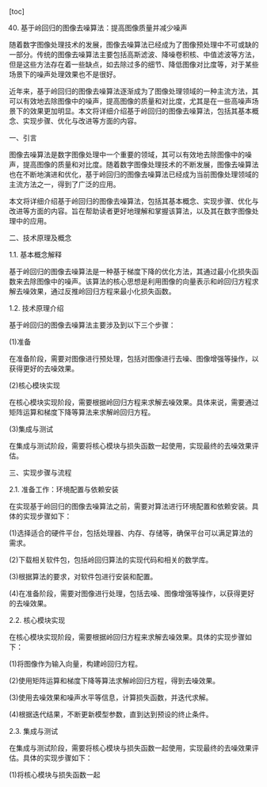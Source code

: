 
[toc]                    
                
                
40. 基于岭回归的图像去噪算法：提高图像质量并减少噪声

随着数字图像处理技术的发展，图像去噪算法已经成为了图像预处理中不可或缺的一部分。传统的图像去噪算法主要包括高斯滤波、降噪卷积核、中值滤波等方法，但是这些方法存在着一些缺点，如去除过多的细节、降低图像对比度等，对于某些场景下的噪声处理效果也不是很好。

近年来，基于岭回归的图像去噪算法逐渐成为了图像处理领域的一种主流方法，其可以有效地去除图像中的噪声，提高图像的质量和对比度，尤其是在一些高噪声场景下的效果更加明显。本文将详细介绍基于岭回归的图像去噪算法，包括其基本概念、实现步骤、优化与改进等方面的内容。

一、引言

图像去噪算法是数字图像处理中一个重要的领域，其可以有效地去除图像中的噪声，提高图像的质量和对比度。随着数字图像处理技术的不断发展，图像去噪算法也在不断地演进和优化，基于岭回归的图像去噪算法已经成为当前图像处理领域的主流方法之一，得到了广泛的应用。

本文将详细介绍基于岭回归的图像去噪算法，包括其基本概念、实现步骤、优化与改进等方面的内容。旨在帮助读者更好地理解和掌握该算法，以及其在数字图像处理中的应用。

二、技术原理及概念

1.1. 基本概念解释

基于岭回归的图像去噪算法是一种基于梯度下降的优化方法，其通过最小化损失函数来去除图像中的噪声。该算法的核心思想是利用图像的向量表示和岭回归方程求解去噪效果，通过反推岭回归方程来最小化损失函数。

1.2. 技术原理介绍

基于岭回归的图像去噪算法主要涉及到以下三个步骤：

(1)准备

在准备阶段，需要对图像进行预处理，包括对图像进行去噪、图像增强等操作，以获得更好的去噪效果。

(2)核心模块实现

在核心模块实现阶段，需要根据岭回归方程来求解去噪效果。具体来说，需要通过矩阵运算和梯度下降等算法来求解岭回归方程。

(3)集成与测试

在集成与测试阶段，需要将核心模块与损失函数一起使用，实现最终的去噪效果评估。

三、实现步骤与流程

2.1. 准备工作：环境配置与依赖安装

在实现基于岭回归的图像去噪算法之前，需要对算法进行环境配置和依赖安装。具体的实现步骤如下：

(1)选择适合的硬件平台，包括处理器、内存、存储等，确保平台可以满足算法的需求。

(2)下载相关软件包，包括岭回归算法的实现代码和相关的数学库。

(3)根据算法的要求，对软件包进行安装和配置。

(4)在准备阶段，需要对图像进行处理，包括去噪、图像增强等操作，以获得更好的去噪效果。

2.2. 核心模块实现

在核心模块实现阶段，需要根据岭回归方程来求解去噪效果。具体的实现步骤如下：

(1)将图像作为输入向量，构建岭回归方程。

(2)使用矩阵运算和梯度下降等算法求解岭回归方程，得到去噪效果。

(3)使用去噪效果和噪声水平等信息，计算损失函数，并迭代求解。

(4)根据迭代结果，不断更新模型参数，直到达到预设的终止条件。

2.3. 集成与测试

在集成与测试阶段，需要将核心模块与损失函数一起使用，实现最终的去噪效果评估。具体的实现步骤如下：

(1)将核心模块与损失函数一起

